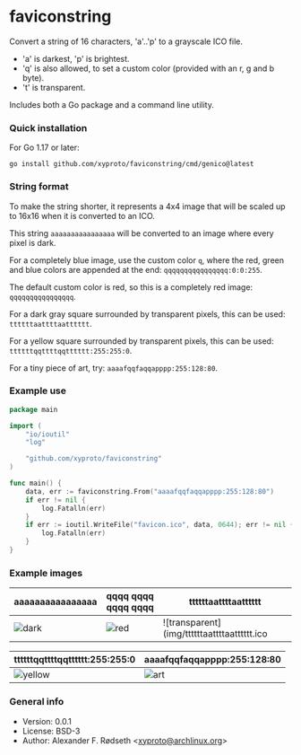 # faviconstring

Convert a string of 16 characters, 'a'..'p'  to a grayscale ICO file.

* 'a' is darkest, 'p' is brightest.
* 'q' is also allowed, to set a custom color (provided with an r, g and b byte).
* 't' is transparent.

Includes both a Go package and a command line utility.

### Quick installation

For Go 1.17 or later:

    go install github.com/xyproto/faviconstring/cmd/genico@latest

### String format

To make the string shorter, it represents a 4x4 image that will be scaled up to 16x16 when it is converted to an ICO.

This string `aaaaaaaaaaaaaaaa` will be converted to an image where every pixel is dark.

For a completely blue image, use the custom color `q`, where the red, green and blue colors are appended at the end: `qqqqqqqqqqqqqqqq:0:0:255`.

The default custom color is red, so this is a completely red image: `qqqqqqqqqqqqqqqq`.

For a dark gray square surrounded by transparent pixels, this can be used: `ttttttaattttaatttttt`.

For a yellow square surrounded by transparent pixels, this can be used: `ttttttqqttttqqtttttt:255:255:0`.

For a tiny piece of art, try: `aaaafqqfaqqapppp:255:128:80`.

### Example use

```go
package main

import (
    "io/ioutil"
    "log"

    "github.com/xyproto/faviconstring"
)

func main() {
    data, err := faviconstring.From("aaaafqqfaqqapppp:255:128:80")
    if err != nil {
        log.Fatalln(err)
    }
    if err := ioutil.WriteFile("favicon.ico", data, 0644); err != nil {
        log.Fatalln(err)
    }
}
```

### Example images

| aaaaaaaaaaaaaaaa                  | qqqq qqqq qqqq qqqq               | ttttttaattttaatttttt                        |
| --------------------------------- | --------------------------------- | ------------------------------------------- |
| ![dark](img/aaaaaaaaaaaaaaaa.ico) | ![red](img/qqqqqqqqqqqqqqqq.ico)  | ![transparent](img/ttttttaattttaatttttt.ico |

| ttttttqqttttqqtttttt:255:255:0                    | aaaafqqfaqqapppp:255:128:80                 |
| ------------------------------------------------- | ------------------------------------------- |
| ![yellow](img/ttttttqqttttqqtttttt:255:255:0.ico) | ![art](img/aaaafqqfaqqapppp:255:128:80.ico) |

### General info

* Version: 0.0.1
* License: BSD-3
* Author: Alexander F. Rødseth &lt;xyproto@archlinux.org&gt;
